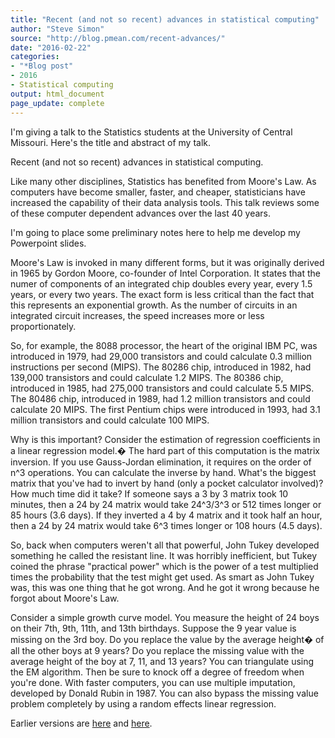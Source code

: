 ```yaml
---
title: "Recent (and not so recent) advances in statistical computing"
author: "Steve Simon"
source: "http://blog.pmean.com/recent-advances/"
date: "2016-02-22"
categories:
- "*Blog post"
- 2016
- Statistical computing
output: html_document
page_update: complete
---
```


I'm giving a talk to the Statistics students at the University of Central Missouri. Here's the title and abstract of my talk.

<!---More--->

Recent (and not so recent) advances in statistical computing.

Like many other disciplines, Statistics has benefited from Moore's Law. As computers have become smaller, faster, and cheaper, statisticians have increased the capability of their data analysis tools. This talk reviews some of these computer dependent advances over the last 40 years.

I'm going to place some preliminary notes here to help me develop my Powerpoint slides.

Moore's Law is invoked in many different forms, but it was originally derived in 1965 by Gordon Moore, co-founder of Intel Corporation. It states that the numer of components of an integrated chip doubles every year, every 1.5 years, or every two years. The exact form is less critical than the fact that this represents an exponential growth. As the number of circuits in an integrated circuit increases, the speed increases more or less proportionately.

So, for example, the 8088 processor, the heart of the original IBM PC, was introduced in 1979, had 29,000 transistors and could calculate 0.3 million instructions per second (MIPS). The 80286 chip, introduced in 1982, had 139,000 transistors and could calculate 1.2 MIPS. The 80386 chip, introduced in 1985, had 275,000 transistors and could calculate 5.5 MIPS. The 80486 chip, introduced in 1989, had 1.2 million transistors and could calculate 20 MIPS. The first Pentium chips were introduced in 1993, had 3.1 million transistors and could calculate 100 MIPS.

Why is this important? Consider the estimation of regression coefficients in a linear regression model.� The hard part of this computation is the matrix inversion. If you use Gauss-Jordan elimination, it requires on the order of n\^3 operations. You can calculate the inverse by hand. What's the biggest matrix that you've had to invert by hand (only a pocket calculator involved)? How much time did it take? If someone says a 3 by 3 matrix took 10 minutes, then a 24 by 24 matrix would take 24\^3/3\^3 or 512 times longer or 85 hours (3.6 days). If they inverted a 4 by 4 matrix and it took half an hour, then a 24 by 24 matrix would take 6\^3 times longer or 108 hours (4.5 days).

So, back when computers weren't all that powerful, John Tukey developed something he called the resistant line. It was horribly inefficient, but Tukey coined the phrase "practical power" which is the power of a test multiplied times the probability that the test might get used. As smart as John Tukey was, this was one thing that he got wrong. And he got it wrong because he forgot about Moore's Law.

Consider a simple growth curve model. You measure the height of 24 boys on their 7th, 9th, 11th, and 13th birthdays. Suppose the 9 year value is missing on the 3rd boy. Do you replace the value by the average height� of all the other boys at 9 years? Do you replace the missing value with the average height of the boy at 7, 11, and 13 years? You can triangulate using the EM algorithm. Then be sure to knock off a degree of freedom when you're done. With faster computers, you can use multiple imputation, developed by Donald Rubin in 1987. You can also bypass the missing value problem completely by using a random effects linear regression.

 
Earlier versions are [here][sim1] and [here][sim2].
 
[sim1]: http://blog.pmean.com/recent-advances/
[sim2]: http://new.pmean.com/recent-advances/
 
